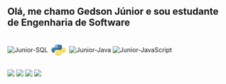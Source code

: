 ## Olá, me chamo Gedson Júnior e sou estudante de Engenharia de Software

<div style="display: inline_block"><br>
  <img align="center" alt="Junior-SQL" height="30" width="40" src="https://cdn.jsdelivr.net/gh/devicons/devicon@latest/icons/azuresqldatabase/azuresqldatabase-original.svg"">
  <img align="center" alt="Junior-Python" height="30" width="40" src="https://raw.githubusercontent.com/devicons/devicon/master/icons/python/python-original.svg">
  <img align="center" alt="Junior-Java" height="30" width="40" src="https://cdn.jsdelivr.net/gh/devicons/devicon@latest/icons/java/java-original.svg">
  <img align="center" alt="Junior-JavaScript" height="30" width="40" src="https://cdn.jsdelivr.net/gh/devicons/devicon@latest/icons/javascript/javascript-original.svg">
</div>
  
  ##
 
<div> 
  <a href="https://www.instagram.com/juniormancio_/" target="_blank"><img src="https://img.shields.io/badge/-Instagram-%23E4405F?style=for-the-badge&logo=instagram&logoColor=white" target="_blank"></a>
 <a href="https://discordapp.com/users/gsmjddev" target="_blank"><img src="https://img.shields.io/badge/Discord-7289DA?style=for-the-badge&logo=discord&logoColor=white" target="_blank"></a> 
  <a href = "mailto:gsmjdev@gmail.com"><img src="https://img.shields.io/badge/-Gmail-%23333?style=for-the-badge&logo=gmail&logoColor=white" target="_blank"></a>
  <a href="https://www.linkedin.com/in/gedsonjuniordev/" target="_blank"><img src="https://img.shields.io/badge/-LinkedIn-%230077B5?style=for-the-badge&logo=linkedin&logoColor=white" target="_blank"></a> 
  
</div>

